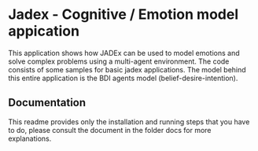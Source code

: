 # Jadex - Cognitive / Emotion model appication

This application shows how JADEx  can be used to model emotions and solve complex problems using a multi-agent environment. The code consists of some samples for basic jadex applications. The model behind this entire application is the BDI agents model (belief-desire-intention).


## Documentation

This readme provides only the installation and running steps that you have to do, please consult the document 
in the folder docs for more explanations.